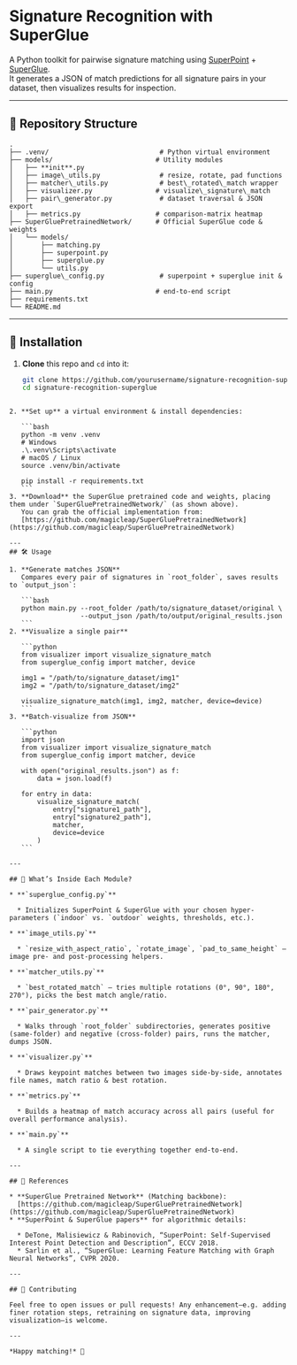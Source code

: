 # Signature Recognition with SuperGlue

A Python toolkit for pairwise signature matching using [SuperPoint](https://arxiv.org/abs/1712.07629) + [SuperGlue](https://arxiv.org/abs/1911.11763).  
It generates a JSON of match predictions for all signature pairs in your dataset, then visualizes results for inspection.

---

## 📂 Repository Structure

```
.
├── .venv/                            # Python virtual environment
├── models/                          # Utility modules
│   ├── **init**.py
│   ├── image\_utils.py               # resize, rotate, pad functions
│   ├── matcher\_utils.py             # best\_rotated\_match wrapper
│   ├── visualizer.py                # visualize\_signature\_match
│   ├── pair\_generator.py            # dataset traversal & JSON export
│   ├── metrics.py                   # comparison‐matrix heatmap
├── SuperGluePretrainedNetwork/      # Official SuperGlue code & weights
│   └── models/
│       ├── matching.py
│       ├── superpoint.py
│       ├── superglue.py
│       └── utils.py
├── superglue\_config.py              # superpoint + superglue init & config
├── main.py                          # end-to-end script
├── requirements.txt
└── README.md

````

---

## 🚀 Installation

1. **Clone** this repo and `cd` into it:
   ```bash
   git clone https://github.com/yourusername/signature-recognition-superglue.git
   cd signature-recognition-superglue
````

2. **Set up** a virtual environment & install dependencies:

   ```bash
   python -m venv .venv
   # Windows
   .\.venv\Scripts\activate
   # macOS / Linux
   source .venv/bin/activate

   pip install -r requirements.txt
   ```
3. **Download** the SuperGlue pretrained code and weights, placing them under `SuperGluePretrainedNetwork/` (as shown above).
   You can grab the official implementation from:
   [https://github.com/magicleap/SuperGluePretrainedNetwork](https://github.com/magicleap/SuperGluePretrainedNetwork)

---
## 🛠️ Usage

1. **Generate matches JSON**
   Compares every pair of signatures in `root_folder`, saves results to `output_json`:

   ```bash
   python main.py --root_folder /path/to/signature_dataset/original \
                  --output_json /path/to/output/original_results.json
   ```
2. **Visualize a single pair**

   ```python
   from visualizer import visualize_signature_match
   from superglue_config import matcher, device

   img1 = "/path/to/signature_dataset/img1"
   img2 = "/path/to/signature_dataset/img2"

   visualize_signature_match(img1, img2, matcher, device=device)
   ```
3. **Batch-visualize from JSON**

   ```python
   import json
   from visualizer import visualize_signature_match
   from superglue_config import matcher, device

   with open("original_results.json") as f:
       data = json.load(f)

   for entry in data:
       visualize_signature_match(
           entry["signature1_path"],
           entry["signature2_path"],
           matcher,
           device=device
       )
   ```

---

## 🎯 What’s Inside Each Module?

* **`superglue_config.py`**

  * Initializes SuperPoint & SuperGlue with your chosen hyper‐parameters (`indoor` vs. `outdoor` weights, thresholds, etc.).

* **`image_utils.py`**

  * `resize_with_aspect_ratio`, `rotate_image`, `pad_to_same_height` – image pre‐ and post‐processing helpers.

* **`matcher_utils.py`**

  * `best_rotated_match` – tries multiple rotations (0°, 90°, 180°, 270°), picks the best match angle/ratio.

* **`pair_generator.py`**

  * Walks through `root_folder` subdirectories, generates positive (same-folder) and negative (cross-folder) pairs, runs the matcher, dumps JSON.

* **`visualizer.py`**

  * Draws keypoint matches between two images side-by-side, annotates file names, match ratio & best rotation.

* **`metrics.py`**

  * Builds a heatmap of match accuracy across all pairs (useful for overall performance analysis).

* **`main.py`**

  * A single script to tie everything together end-to-end.

---

## 📝 References

* **SuperGlue Pretrained Network** (Matching backbone):
  [https://github.com/magicleap/SuperGluePretrainedNetwork](https://github.com/magicleap/SuperGluePretrainedNetwork)
* **SuperPoint & SuperGlue papers** for algorithmic details:

  * DeTone, Malisiewicz & Rabinovich, “SuperPoint: Self-Supervised Interest Point Detection and Description”, ECCV 2018.
  * Sarlin et al., “SuperGlue: Learning Feature Matching with Graph Neural Networks”, CVPR 2020.

---

## 🤝 Contributing

Feel free to open issues or pull requests! Any enhancement—e.g. adding finer rotation steps, retraining on signature data, improving visualization—is welcome.

---

*Happy matching!* 🚀
